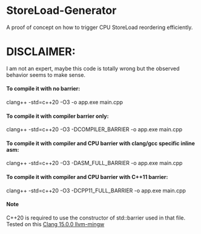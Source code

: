 # StoreLoad-Generator
A proof of concept on how to trigger CPU StoreLoad reordering efficiently.

# DISCLAIMER:
I am not an expert, maybe this code is totally wrong but the observed behavior seems to make sense.

#### To compile it with no barrier:
clang++ -std=c++20 -O3 -o app.exe main.cpp

#### To compile it with compiler barrier only:
clang++ -std=c++20 -O3 -DCOMPILER_BARRIER -o app.exe main.cpp 

#### To compile it with compiler and CPU barrier with clang/gcc specific inline asm:
clang++ -std=c++20 -O3 -DASM_FULL_BARRIER -o app.exe main.cpp 

#### To compile it with compiler and CPU barrier with C++11 barrier:
clang++ -std=c++20 -O3 -DCPP11_FULL_BARRIER -o app.exe main.cpp 

#### Note
C++20 is required to use the constructor of std::barrier used in that file.
Tested on this [Clang 15.0.0 llvm-mingw](https://github.com/mstorsjo/llvm-mingw/releases/download/20220906/llvm-mingw-20220906-ucrt-x86_64.zip) 

